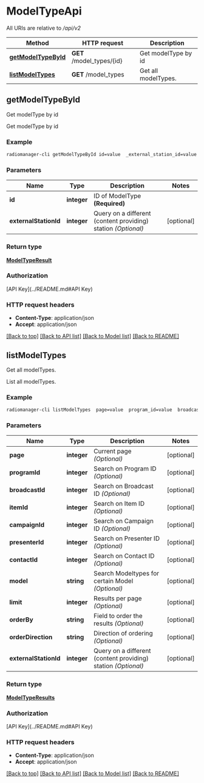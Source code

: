 # ModelTypeApi

All URIs are relative to */api/v2*

Method | HTTP request | Description
------------- | ------------- | -------------
[**getModelTypeById**](ModelTypeApi.md#getModelTypeById) | **GET** /model_types/{id} | Get modelType by id
[**listModelTypes**](ModelTypeApi.md#listModelTypes) | **GET** /model_types | Get all modelTypes.


## **getModelTypeById**

Get modelType by id

Get modelType by id

### Example
```bash
radiomanager-cli getModelTypeById id=value  _external_station_id=value
```

### Parameters

Name | Type | Description  | Notes
------------- | ------------- | ------------- | -------------
 **id** | **integer** | ID of ModelType **(Required)** |
 **externalStationId** | **integer** | Query on a different (content providing) station *(Optional)* | [optional]

### Return type

[**ModelTypeResult**](ModelTypeResult.md)

### Authorization

[API Key](../README.md#API Key)

### HTTP request headers

 - **Content-Type**: application/json
 - **Accept**: application/json

[[Back to top]](#) [[Back to API list]](../README.md#documentation-for-api-endpoints) [[Back to Model list]](../README.md#documentation-for-models) [[Back to README]](../README.md)

## **listModelTypes**

Get all modelTypes.

List all modelTypes.

### Example
```bash
radiomanager-cli listModelTypes  page=value  program_id=value  broadcast_id=value  item_id=value  campaign_id=value  presenter_id=value  contact_id=value  model=value  limit=value  order-by=value  order-direction=value  _external_station_id=value
```

### Parameters

Name | Type | Description  | Notes
------------- | ------------- | ------------- | -------------
 **page** | **integer** | Current page *(Optional)* | [optional]
 **programId** | **integer** | Search on Program ID *(Optional)* | [optional]
 **broadcastId** | **integer** | Search on Broadcast ID *(Optional)* | [optional]
 **itemId** | **integer** | Search on Item ID *(Optional)* | [optional]
 **campaignId** | **integer** | Search on Campaign ID *(Optional)* | [optional]
 **presenterId** | **integer** | Search on Presenter ID *(Optional)* | [optional]
 **contactId** | **integer** | Search on Contact ID *(Optional)* | [optional]
 **model** | **string** | Search Modeltypes for certain Model *(Optional)* | [optional]
 **limit** | **integer** | Results per page *(Optional)* | [optional]
 **orderBy** | **string** | Field to order the results *(Optional)* | [optional]
 **orderDirection** | **string** | Direction of ordering *(Optional)* | [optional]
 **externalStationId** | **integer** | Query on a different (content providing) station *(Optional)* | [optional]

### Return type

[**ModelTypeResults**](ModelTypeResults.md)

### Authorization

[API Key](../README.md#API Key)

### HTTP request headers

 - **Content-Type**: application/json
 - **Accept**: application/json

[[Back to top]](#) [[Back to API list]](../README.md#documentation-for-api-endpoints) [[Back to Model list]](../README.md#documentation-for-models) [[Back to README]](../README.md)

